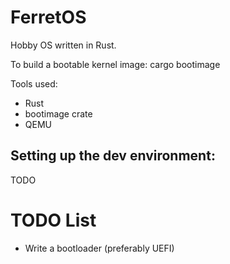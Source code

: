 # FerretOS
Hobby OS written in Rust.

To build a bootable kernel image:
cargo bootimage

Tools used:
- Rust
- bootimage crate
- QEMU

## Setting up the dev environment:
TODO

# TODO List
- Write a bootloader (preferably UEFI)
